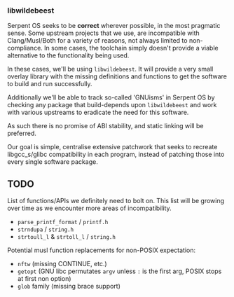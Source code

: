 ### libwildebeest

Serpent OS seeks to be **correct** wherever possible, in the most pragmatic sense.
Some upstream projects that we use, are incompatible with Clang/Musl/Both for a
variety of reasons, not always limited to non-compliance. In some cases, the
toolchain simply doesn't provide a viable alternative to the functionality
being used.

In these cases, we'll be using `libwildebeest`. It will provide a very
small overlay library with the missing definitions and functions to get
the software to build and run successfully.

Additionally we'll be able to track so-called 'GNUisms' in Serpent OS by
checking any package that build-depends upon `libwildebeest` and work with
various upstreams to eradicate the need for this software.

As such there is no promise of ABI stability, and static linking will be
preferred.

Our goal is simple, centralise extensive patchwork that seeks to recreate
libgcc_s/glibc compatibility in each program, instead of patching those
into every single software package.

## TODO

List of functions/APIs we definitely need to bolt on.
This list will be growing over time as we encounter more areas
of incompatibility.

 - `parse_printf_format` / `printf.h`
 - `strndupa` / `string.h`
 - `strtoull_l` & `strtoll_l` / `string.h`

Potential musl function replacements for non-POSIX expectation:

 - `nftw` (missing CONTINUE, etc.)
 - `getopt` (GNU libc permutates `argv` unless `:` is the first arg, POSIX stops at first non option)
 - `glob` family (missing brace support)

